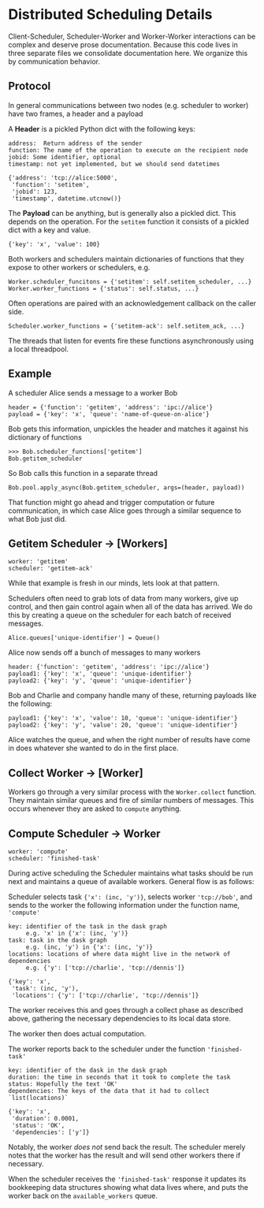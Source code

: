Distributed Scheduling Details
==============================

Client-Scheduler, Scheduler-Worker and Worker-Worker interactions can be
complex and deserve prose documentation.  Because this code lives in three
separate files we consolidate documentation here.  We organize this by
communication behavior.

Protocol
--------

In general communications between two nodes (e.g. scheduler to worker) have two
frames, a header and a payload

A **Header** is a pickled Python dict with the following keys:

    address:  Return address of the sender
    function: The name of the operation to execute on the recipient node
    jobid: Some identifier, optional
    timestamp: not yet implemented, but we should send datetimes

    {'address': 'tcp://alice:5000',
     'function': 'setitem',
     'jobid': 123,
     'timestamp', datetime.utcnow()}

The **Payload** can be anything, but is generally also a pickled dict.  This
depends on the operation.  For the `setitem` function it consists of a pickled
dict with a key and value.

    {'key': 'x', 'value': 100}

Both workers and schedulers maintain dictionaries of functions that they expose
to other workers or schedulers, e.g.

    Worker.scheduler_funcitons = {'setitem': self.setitem_scheduler, ...}
    Worker.worker_functions = {'status': self.status, ...}

Often operations are paired with an acknowledgement callback on the caller
side.

    Scheduler.worker_functions = {'setitem-ack': self.setitem_ack, ...}

The threads that listen for events fire these functions asynchronously using a
local threadpool.

Example
-------

A scheduler Alice sends a message to a worker Bob

    header = {'function': 'getitem', 'address': 'ipc://alice'}
    payload = {'key': 'x', 'queue': 'name-of-queue-on-alice'}

Bob gets this information, unpickles the header and matches it against his
dictionary of functions

    >>> Bob.scheduler_functions['getitem']
    Bob.getitem_scheduler

So Bob calls this function in a separate thread

    Bob.pool.apply_async(Bob.getitem_scheduler, args=(header, payload))

That function might go ahead and trigger computation or future communication,
in which case Alice goes through a similar sequence to what Bob just did.


Getitem Scheduler -> [Workers]
------------------------------

    worker: 'getitem'
    scheduler: 'getitem-ack'

While that example is fresh in our minds, lets look at that pattern.

Schedulers often need to grab lots of data from many workers, give up control,
and then gain control again when all of the data has arrived.  We do this by
creating a queue on the scheduler for each batch of received messages.

    Alice.queues['unique-identifier'] = Queue()

Alice now sends off a bunch of messages to many workers

    header: {'function': 'getitem', 'address': 'ipc://alice'}
    payload1: {'key': 'x', 'queue': 'unique-identifier'}
    payload2: {'key': 'y', 'queue': 'unique-identifier'}

Bob and Charlie and company handle many of these, returning payloads like the
following:

    payload1: {'key': 'x', 'value': 10, 'queue': 'unique-identifier'}
    payload2: {'key': 'y', 'value': 20, 'queue': 'unique-identifier'}

Alice watches the queue, and when the right number of results have come in does
whatever she wanted to do in the first place.


Collect Worker -> [Worker]
--------------------------

Workers go through a very similar process with the ``Worker.collect`` function.
They maintain similar queues and fire of similar numbers of messages.  This
occurs whenever they are asked to ``compute`` anything.


Compute Scheduler -> Worker
---------------------------

    worker: 'compute'
    scheduler: 'finished-task'

During active scheduling the Scheduler maintains what tasks should be run next
and maintains a queue of available workers.  General flow is as follows:

Scheduler selects task `{'x': (inc, 'y')}`, selects worker `'tcp://bob'`, and
sends to the worker the following information under the function name,
`'compute'`

    key: identifier of the task in the dask graph
         e.g. 'x' in {'x': (inc, 'y')}
    task: task in the dask graph
         e.g. (inc, 'y') in {'x': (inc, 'y')}
    locations: locations of where data might live in the network of dependencies
         e.g. {'y': ['tcp://charlie', 'tcp://dennis']}

    {'key': 'x',
     'task': (inc, 'y'),
     'locations': {'y': ['tcp://charlie', 'tcp://dennis']}

The worker receives this and goes through a collect phase as described above,
gathering the necessary dependencies to its local data store.

The worker then does actual computation.

The worker reports back to the scheduler under the function `'finished-task'`

    key: identifier of the dask in the dask graph
    duration: the time in seconds that it took to complete the task
    status: Hopefully the text 'OK'
    dependencies: The keys of the data that it had to collect `list(locations)`

    {'key': 'x',
     'duration': 0.0001,
     'status': 'OK',
     'dependencies': ['y']}

Notably, the worker *does not* send back the result.  The scheduler merely
notes that the worker has the result and will send other workers there if
necessary.

When the scheduler receives the `'finished-task'` response it updates its
bookkeeping data structures showing what data lives where, and puts the worker
back on the `available_workers` queue.



